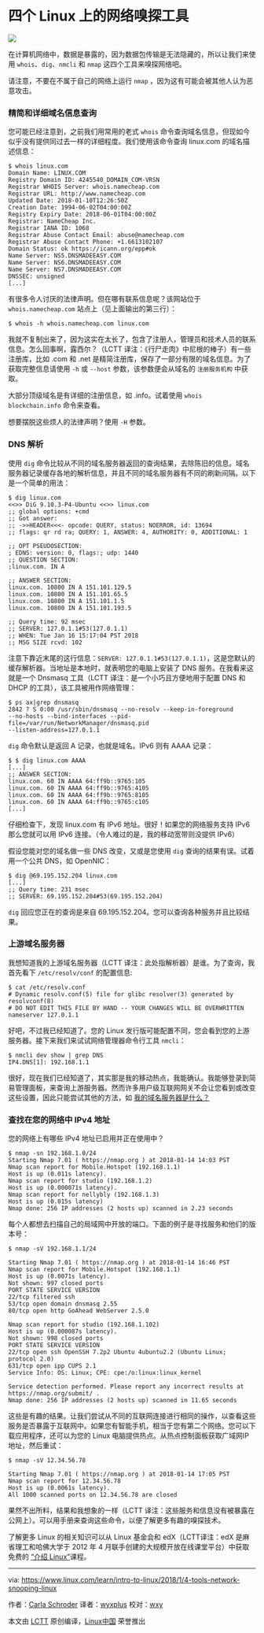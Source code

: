 四个 Linux 上的网络嗅探工具
======

![](https://www.linux.com/sites/lcom/files/styles/rendered_file/public/1280px-eudyptula_minor_family_exiting_burrow.jpg?itok=kGZ53AzN)

在计算机网络中，数据是暴露的，因为数据包传输是无法隐藏的，所以让我们来使用 `whois`、`dig`、`nmcli` 和 `nmap` 这四个工具来嗅探网络吧。 

请注意，不要在不属于自己的网络上运行 `nmap` ，因为这有可能会被其他人认为恶意攻击。

### 精简和详细域名信息查询

您可能已经注意到，之前我们用常用的老式 `whois` 命令查询域名信息，但现如今似乎没有提供同过去一样的详细程度。我们使用该命令查询 linux.com  的域名描述信息：

```
$ whois linux.com
Domain Name: LINUX.COM
Registry Domain ID: 4245540_DOMAIN_COM-VRSN
Registrar WHOIS Server: whois.namecheap.com
Registrar URL: http://www.namecheap.com
Updated Date: 2018-01-10T12:26:50Z
Creation Date: 1994-06-02T04:00:00Z
Registry Expiry Date: 2018-06-01T04:00:00Z
Registrar: NameCheap Inc.
Registrar IANA ID: 1068
Registrar Abuse Contact Email: abuse@namecheap.com
Registrar Abuse Contact Phone: +1.6613102107
Domain Status: ok https://icann.org/epp#ok
Name Server: NS5.DNSMADEEASY.COM
Name Server: NS6.DNSMADEEASY.COM
Name Server: NS7.DNSMADEEASY.COM
DNSSEC: unsigned
[...]

```
有很多令人讨厌的法律声明。但在哪有联系信息呢？该网站位于 `whois.namecheap.com` 站点上（见上面输出的第三行）：

```
$ whois -h whois.namecheap.com linux.com
```

我就不复制出来了，因为这实在太长了，包含了注册人，管理员和技术人员的联系信息。怎么回事啊，露西尔？（LCTT 译注：《行尸走肉》中尼根的棒子）有一些注册库，比如 .com 和 .net 是精简注册库，保存了一部分有限的域名信息。为了获取完整信息请使用 `-h` 或 `--host` 参数，该参数便会从域名的 `注册服务机构` 中获取。

大部分顶级域名是有详细的注册信息，如 .info。试着使用 `whois blockchain.info` 命令来查看。

想要摆脱这些烦人的法律声明？使用 `-H` 参数。

### DNS 解析

使用 `dig` 命令比较从不同的域名服务器返回的查询结果，去除陈旧的信息。域名服务器记录缓存各地的解析信息，并且不同的域名服务器有不同的刷新间隔。以下是一个简单的用法：

```
$ dig linux.com
<<>> DiG 9.10.3-P4-Ubuntu <<>> linux.com
;; global options: +cmd
;; Got answer:
;; ->>HEADER<<<- opcode: QUERY, status: NOERROR, id: 13694
;; flags: qr rd ra; QUERY: 1, ANSWER: 4, AUTHORITY: 0, ADDITIONAL: 1

;; OPT PSEUDOSECTION:
; EDNS: version: 0, flags:; udp: 1440
;; QUESTION SECTION:
;linux.com. IN A

;; ANSWER SECTION:
linux.com. 10800 IN A 151.101.129.5
linux.com. 10800 IN A 151.101.65.5
linux.com. 10800 IN A 151.101.1.5
linux.com. 10800 IN A 151.101.193.5

;; Query time: 92 msec
;; SERVER: 127.0.1.1#53(127.0.1.1)
;; WHEN: Tue Jan 16 15:17:04 PST 2018
;; MSG SIZE rcvd: 102
```

注意下靠近末尾的这行信息：`SERVER: 127.0.1.1#53(127.0.1.1)`，这是您默认的缓存解析器。当地址是本地时，就表明您的电脑上安装了 DNS 服务。在我看来这就是一个 Dnsmasq 工具（LCTT 译注：是一个小巧且方便地用于配置 DNS 和 DHCP 的工具），该工具被用作网络管理：

```
$ ps ax|grep dnsmasq
2842 ? S 0:00 /usr/sbin/dnsmasq --no-resolv --keep-in-foreground
--no-hosts --bind-interfaces --pid-file=/var/run/NetworkManager/dnsmasq.pid
--listen-address=127.0.1.1
```

`dig` 命令默认是返回 A 记录，也就是域名。IPv6 则有 AAAA 记录：

```
$ $ dig linux.com AAAA
[...]
;; ANSWER SECTION:
linux.com. 60 IN AAAA 64:ff9b::9765:105
linux.com. 60 IN AAAA 64:ff9b::9765:4105
linux.com. 60 IN AAAA 64:ff9b::9765:8105
linux.com. 60 IN AAAA 64:ff9b::9765:c105
[...]
```

仔细检查下，发现 linux.com 有 IPv6 地址。很好！如果您的网络服务支持 IPv6 那么您就可以用 IPv6 连接。（令人难过的是，我的移动宽带则没提供 IPv6）

假设您能对您的域名做一些 DNS 改变，又或是您使用 `dig` 查询的结果有误。试着用一个公共 DNS，如 OpenNIC：

```
$ dig @69.195.152.204 linux.com
[...]
;; Query time: 231 msec
;; SERVER: 69.195.152.204#53(69.195.152.204)
```

`dig` 回应您正在的查询是来自 69.195.152.204。您可以查询各种服务并且比较结果。

### 上游域名服务器

我想知道我的上游域名服务器（LCTT 译注：此处指解析器）是谁。为了查询，我首先看下 `/etc/resolv/conf` 的配置信息:

```
$ cat /etc/resolv.conf
# Dynamic resolv.conf(5) file for glibc resolver(3) generated by resolvconf(8)
# DO NOT EDIT THIS FILE BY HAND -- YOUR CHANGES WILL BE OVERWRITTEN
nameserver 127.0.1.1
```

好吧，不过我已经知道了。您的 Linux 发行版可能配置不同，您会看到您的上游服务器。接下来我们来试试网络管理器命令行工具 `nmcli`：

```
$ nmcli dev show | grep DNS
IP4.DNS[1]: 192.168.1.1
```

很好，现在我们已经知道了，其实那是我的移动热点，我能确认。我能够登录到简易管理面板，来查询上游服务器。然而许多用户级互联网网关不会让您看到或改变这些设置，因此只能尝试其他的方法，如 [我的域名服务器是什么？][1]

### 查找在您的网络中 IPv4 地址

您的网络上有哪些 IPv4 地址已启用并正在使用中？

```
$ nmap -sn 192.168.1.0/24
Starting Nmap 7.01 ( https://nmap.org ) at 2018-01-14 14:03 PST
Nmap scan report for Mobile.Hotspot (192.168.1.1)
Host is up (0.011s latency).
Nmap scan report for studio (192.168.1.2)
Host is up (0.000071s latency).
Nmap scan report for nellybly (192.168.1.3)
Host is up (0.015s latency)
Nmap done: 256 IP addresses (2 hosts up) scanned in 2.23 seconds
```

每个人都想去扫描自己的局域网中开放的端口。下面的例子是寻找服务和他们的版本号：

```
$ nmap -sV 192.168.1.1/24

Starting Nmap 7.01 ( https://nmap.org ) at 2018-01-14 16:46 PST
Nmap scan report for Mobile.Hotspot (192.168.1.1)
Host is up (0.0071s latency).
Not shown: 997 closed ports
PORT STATE SERVICE VERSION
22/tcp filtered ssh
53/tcp open domain dnsmasq 2.55
80/tcp open http GoAhead WebServer 2.5.0

Nmap scan report for studio (192.168.1.102)
Host is up (0.000087s latency).
Not shown: 998 closed ports
PORT STATE SERVICE VERSION
22/tcp open ssh OpenSSH 7.2p2 Ubuntu 4ubuntu2.2 (Ubuntu Linux; protocol 2.0)
631/tcp open ipp CUPS 2.1
Service Info: OS: Linux; CPE: cpe:/o:linux:linux_kernel

Service detection performed. Please report any incorrect results at https://nmap.org/submit/ .
Nmap done: 256 IP addresses (2 hosts up) scanned in 11.65 seconds
```

这些是有趣的结果。让我们尝试从不同的互联网连接进行相同的操作，以查看这些服务是否暴露于互联网中。如果您有智能手机，相当于您有第二个网络。您可以下载应用程序，还可以为您的 Linux 电脑提供热点。从热点控制面板获取广域网IP地址，然后重试：

```
$ nmap -sV 12.34.56.78

Starting Nmap 7.01 ( https://nmap.org ) at 2018-01-14 17:05 PST
Nmap scan report for 12.34.56.78
Host is up (0.0061s latency).
All 1000 scanned ports on 12.34.56.78 are closed
```

果然不出所料，结果和我想象的一样（LCTT 译注：这些服务和信息没有被暴露在公网上）。可以用手册来查询这些命令，以便了解更多有趣的嗅探技术。

了解更多 Linux 的相关知识可以从 Linux 基金会和 edX（LCTT译注：edX 是麻省理工和哈佛大学于 2012 年 4 月联手创建的大规模开放在线课堂平台）中获取免费的 [“介绍 Linux”][2]课程。

--------------------------------------------------------------------------------

via: https://www.linux.com/learn/intro-to-linux/2018/1/4-tools-network-snooping-linux

作者：[Carla Schroder][a]
译者：[wyxplus](https://github.com/wyxplus)
校对：[wxy](https://github.com/wxy)

本文由 [LCTT](https://github.com/LCTT/TranslateProject) 原创编译，[Linux中国](https://linux.cn/) 荣誉推出

[a]:https://www.linux.com/users/cschroder
[1]:http://www.whatsmydnsserver.com/
[2]:https://training.linuxfoundation.org/linux-courses/system-administration-training/introduction-to-linux

